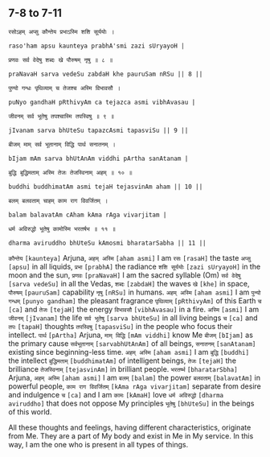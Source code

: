 ## 7-8 to 7-11


```shloka-sa
रसोऽहम् अप्सु कौन्तेय प्रभाऽस्मि शशि सूर्ययोः ।
```
```shloka-sa-hk
raso'ham apsu kaunteya prabhA'smi zazi sUryayoH |
```
```shloka-sa
प्रणवः सर्व वेदेषु शब्दः खे पौरुषम् नृषु ॥ ८ ॥
```
```shloka-sa-hk
praNavaH sarva vedeSu zabdaH khe pauruSam nRSu || 8 ||
```

```shloka-sa
पुण्यो गन्धः पृथिव्याम् च तेजश्च अस्मि विभावसौ ।
```
```shloka-sa-hk
puNyo gandhaH pRthivyAm ca tejazca asmi vibhAvasau |
```
```shloka-sa
जीवनम् सर्व भूतेषु तपश्चास्मि तपस्विषु ॥ ९ ॥
```
```shloka-sa-hk
jIvanam sarva bhUteSu tapazcAsmi tapasviSu || 9 ||
```

```shloka-sa
बीजम् माम् सर्व भूतानाम् विद्धि पार्थ सनातनम् ।
```
```shloka-sa-hk
bIjam mAm sarva bhUtAnAm viddhi pArtha sanAtanam |
```
```shloka-sa
बुद्धि बुद्धिमताम् अस्मि तेजः तेजस्विनाम् अहम् ॥ १० ॥
```
```shloka-sa-hk
buddhi buddhimatAm asmi tejaH tejasvinAm aham || 10 ||
```

```shloka-sa
बलम् बलवताम् चाहम् काम राग विवर्जितम् ।
```
```shloka-sa-hk
balam balavatAm cAham kAma rAga vivarjitam |
```
```shloka-sa
धर्म अविरुद्धो भूतेषु कामोस्मि भरतर्षभ ॥ ११ ॥
```
```shloka-sa-hk
dharma aviruddho bhUteSu kAmosmi bharatarSabha || 11 ||
```

`कौन्तेय` `[kaunteya]` Arjuna, `अहम् अस्मि` `[aham asmi]` I am `रसः` `[rasaH]` the taste `अप्सु` `[apsu]` in all liquids, `प्रभा` `[prabhA]` the radiance `शशि सूर्ययोः` `[zazi sUryayoH]` in the moon and the sun, `प्रणवः` `[praNavaH]` I am the sacred syllable (Om) `सर्व वेदेषु` `[sarva vedeSu]` in all the Vedas, `शब्दः` `[zabdaH]` the waves `खे` `[khe]` in space, `पौरुषम्` `[pauruSam]` capability `नृषु` `[nRSu]` in humans.
`अहम् अस्मि` `[aham asmi]` I am `पुन्यो गन्धम्` `[punyo gandham]` the pleasant fragrance `पृथिव्याम्` `[pRthivyAm]` of this Earth `च` `[ca]` and `तेजः` `[tejaH]` the energy `विभावसौ` `[vibhAvasau]` in a fire. `अस्मि` `[asmi]` I am `जीवनम्` `[jIvanam]` the life `सर्व भूतेषु` `[sarva bhUteSu]` in all living beings `च` `[ca]` and `तपः` `[tapaH]` thoughts `तपस्विषु` `[tapasviSu]` in the people who focus their intellect.
`पार्थ` `[pArtha]` Arjuna, `माम् विद्धि` `[mAm viddhi]` know Me `बीजम्` `[bIjam]` as the primary cause `सर्वभूतानाम्` `[sarvabhUtAnAm]` of all beings, `सनातनम्` `[sanAtanam]` existing since beginning-less time. `अहम् अस्मि` `[aham asmi]` I am `बुद्धि` `[buddhi]` the intellect `बुद्धिमताम्` `[buddhimatAm]` of intelligent beings, `तेजः` `[tejaH]` the brilliance `तेजस्विनाम्` `[tejasvinAm]` in brilliant people.
`भरतर्ष्भ` `[bharatarSbha]` Arjuna, `अहम् अस्मि` `[aham asmi]` I am `बलम्` `[balam]` the power `बलवताम्` `[balavatAm]` in powerful people, `काम राग विवर्जितम्` `[kAma rAga vivarjitam]` separate from desire and indulgence `च` `[ca]` and I am `कामः` `[kAmaH]` love `धर्म अविरुद्धो` `[dharma aviruddho]` that does not oppose My principles `भूतेषु` `[bhUteSu]` in the beings of this world.

All these thoughts and feelings, having different characteristics, originate from Me. They are a part of My body and exist in Me in My service. In this way, I am the one who is present in all types of things.

